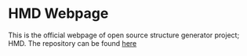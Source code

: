 # HMD Webpage
This is the official webpage of open source structure generator project; HMD. The repository can be found [here](https://github.com/MehmetAzizYirik/AlgorithmicGroupTheory)
